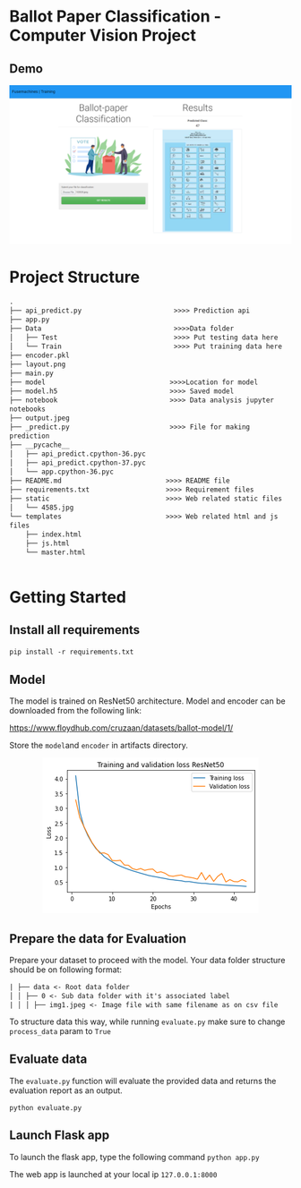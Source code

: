 # Ballot Paper Classification - Computer Vision Project

## Demo

<p align="center">
<img src="./example.png"  />
</p>


# Project Structure

```
.
├── api_predict.py                       >>>> Prediction api
├── app.py
├── Data                                 >>>>Data folder
│   ├── Test                             >>>> Put testing data here
│   └── Train                            >>>> Put training data here
├── encoder.pkl
├── layout.png
├── main.py
├── model                               >>>>Location for model
├── model.h5                            >>>> Saved model
├── notebook                            >>>> Data analysis jupyter notebooks
├── output.jpeg
├── _predict.py                         >>>> File for making prediction
├── __pycache__
│   ├── api_predict.cpython-36.pyc
│   ├── api_predict.cpython-37.pyc
│   └── app.cpython-36.pyc
├── README.md                          >>>> README file
├── requirements.txt                   >>>> Requirement files
├── static                             >>>> Web related static files
│   └── 4585.jpg
└── templates                          >>>> Web related html and js files
    ├── index.html
    ├── js.html
    └── master.html
    
```

# Getting Started

## Install all requirements

`pip install -r requirements.txt`

## Model

The model is trained on ResNet50 architecture.
Model and encoder can be downloaded from the following link:

https://www.floydhub.com/cruzaan/datasets/ballot-model/1/

Store the `model`and `encoder` in artifacts directory.

<p align="center">
<img src="./loss_plot.png"  />
</p>

## Prepare the data for Evaluation

Prepare your dataset to proceed with the model. Your data folder structure should be on following format:
```
| ├── data <- Root data folder
│ │ ├── 0 <- Sub data folder with it's associated label
| │ │ ├── img1.jpeg <- Image file with same filename as on csv file
```
To structure data this way, while running `evaluate.py` make sure to change `process_data` param to `True`

## Evaluate data

The `evaluate.py` function will evaluate the provided data and returns the evaluation report as an output.

```
python evaluate.py
```

## Launch Flask app

To launch the flask app, type the following command
`python app.py`

The web app is launched at your local ip `127.0.0.1:8000`

